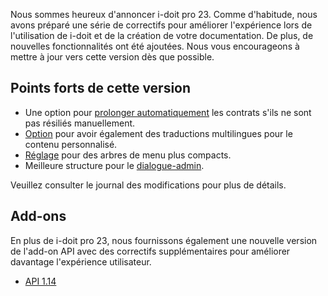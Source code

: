 Nous sommes heureux d'annoncer i-doit pro 23. Comme d'habitude, nous avons préparé une série de correctifs pour améliorer l'expérience lors de l'utilisation de i-doit et de la création de votre documentation. De plus, de nouvelles fonctionnalités ont été ajoutées. Nous vous encourageons à mettre à jour vers cette version dès que possible.

## Points forts de cette version

* Une option pour [prolonger automatiquement](https://kb.i-doit.com/fr/scenarios/prolongation-automatique-de-la-duree-du-contrat.html) les contrats s'ils ne sont pas résiliés manuellement.
* [Option](https://kb.i-doit.com/fr/scenarios/traduction-personnalisee.html) pour avoir également des traductions multilingues pour le contenu personnalisé.
* [Réglage](https://kb.i-doit.com/fr/administration-systeme/administration/reglages-utilisateur.html) pour des arbres de menu plus compacts.
* Meilleure structure pour le [dialogue-admin](https://kb.i-doit.com/fr/bases/dialogue-admin.html).

Veuillez consulter le journal des modifications pour plus de détails.

## Add-ons

En plus de i-doit pro 23, nous fournissons également une nouvelle version de l'add-on API avec des correctifs supplémentaires pour améliorer davantage l'expérience utilisateur.

* [API 1.14](https://kb.i-doit.com/fr/i-doit-pro-add-ons/api/index.html)
